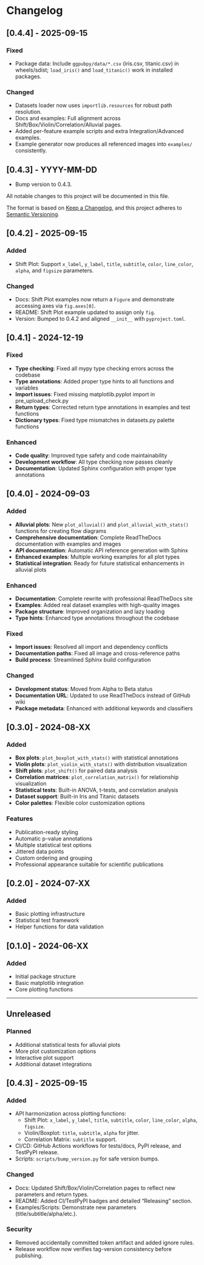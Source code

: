 
# Changelog

## [0.4.4] - 2025-09-15

### Fixed
- Package data: Include `ggpubpy/data/*.csv` (iris.csv, titanic.csv) in wheels/sdist; `load_iris()` and `load_titanic()` work in installed packages.

### Changed
- Datasets loader now uses `importlib.resources` for robust path resolution.
- Docs and examples: Full alignment across Shift/Box/Violin/Correlation/Alluvial pages.
- Added per-feature example scripts and extra Integration/Advanced examples.
- Example generator now produces all referenced images into `examples/` consistently.

## [0.4.3] - YYYY-MM-DD

- Bump version to 0.4.3.



All notable changes to this project will be documented in this file.

The format is based on [Keep a Changelog](https://keepachangelog.com/en/1.0.0/),
and this project adheres to [Semantic Versioning](https://semver.org/spec/v2.0.0.html).

## [0.4.2] - 2025-09-15

### Added
- Shift Plot: Support `x_label`, `y_label`, `title`, `subtitle`, `color`, `line_color`, `alpha`, and `figsize` parameters.

### Changed
- Docs: Shift Plot examples now return a `Figure` and demonstrate accessing axes via `fig.axes[0]`.
- README: Shift Plot example updated to assign only `fig`.
- Version: Bumped to 0.4.2 and aligned `__init__` with `pyproject.toml`.

## [0.4.1] - 2024-12-19

### Fixed
- **Type checking**: Fixed all mypy type checking errors across the codebase
- **Type annotations**: Added proper type hints to all functions and variables
- **Import issues**: Fixed missing matplotlib.pyplot import in pre_upload_check.py
- **Return types**: Corrected return type annotations in examples and test functions
- **Dictionary types**: Fixed type mismatches in datasets.py palette functions

### Enhanced
- **Code quality**: Improved type safety and code maintainability
- **Development workflow**: All type checking now passes cleanly
- **Documentation**: Updated Sphinx configuration with proper type annotations

## [0.4.0] - 2024-09-03

### Added
- **Alluvial plots**: New `plot_alluvial()` and `plot_alluvial_with_stats()` functions for creating flow diagrams
- **Comprehensive documentation**: Complete ReadTheDocs documentation with examples and images
- **API documentation**: Automatic API reference generation with Sphinx
- **Enhanced examples**: Multiple working examples for all plot types
- **Statistical integration**: Ready for future statistical enhancements in alluvial plots

### Enhanced
- **Documentation**: Complete rewrite with professional ReadTheDocs site
- **Examples**: Added real dataset examples with high-quality images
- **Package structure**: Improved organization and lazy loading
- **Type hints**: Enhanced type annotations throughout the codebase

### Fixed
- **Import issues**: Resolved all import and dependency conflicts
- **Documentation paths**: Fixed all image and cross-reference paths
- **Build process**: Streamlined Sphinx build configuration

### Changed
- **Development status**: Moved from Alpha to Beta status
- **Documentation URL**: Updated to use ReadTheDocs instead of GitHub wiki
- **Package metadata**: Enhanced with additional keywords and classifiers

## [0.3.0] - 2024-08-XX

### Added
- **Box plots**: `plot_boxplot_with_stats()` with statistical annotations
- **Violin plots**: `plot_violin_with_stats()` with distribution visualization
- **Shift plots**: `plot_shift()` for paired data analysis
- **Correlation matrices**: `plot_correlation_matrix()` for relationship visualization
- **Statistical tests**: Built-in ANOVA, t-tests, and correlation analysis
- **Dataset support**: Built-in Iris and Titanic datasets
- **Color palettes**: Flexible color customization options

### Features
- Publication-ready styling
- Automatic p-value annotations
- Multiple statistical test options
- Jittered data points
- Custom ordering and grouping
- Professional appearance suitable for scientific publications

## [0.2.0] - 2024-07-XX

### Added
- Basic plotting infrastructure
- Statistical test framework
- Helper functions for data validation

## [0.1.0] - 2024-06-XX

### Added
- Initial package structure
- Basic matplotlib integration
- Core plotting functions

---

## Unreleased

### Planned
- Additional statistical tests for alluvial plots
- More plot customization options
- Interactive plot support
- Additional dataset integrations
## [0.4.3] - 2025-09-15

### Added
- API harmonization across plotting functions:
  - Shift Plot: `x_label`, `y_label`, `title`, `subtitle`, `color`, `line_color`, `alpha`, `figsize`.
  - Violin/Boxplot: `title`, `subtitle`, `alpha` for jitter.
  - Correlation Matrix: `subtitle` support.
- CI/CD: GitHub Actions workflows for tests/docs, PyPI release, and TestPyPI release.
- Scripts: `scripts/bump_version.py` for safe version bumps.

### Changed
- Docs: Updated Shift/Box/Violin/Correlation pages to reflect new parameters and return types.
- README: Added CI/TestPyPI badges and detailed “Releasing” section.
- Examples/Scripts: Demonstrate new parameters (title/subtitle/alpha/etc.).

### Security
- Removed accidentally committed token artifact and added ignore rules.
- Release workflow now verifies tag-version consistency before publishing.
